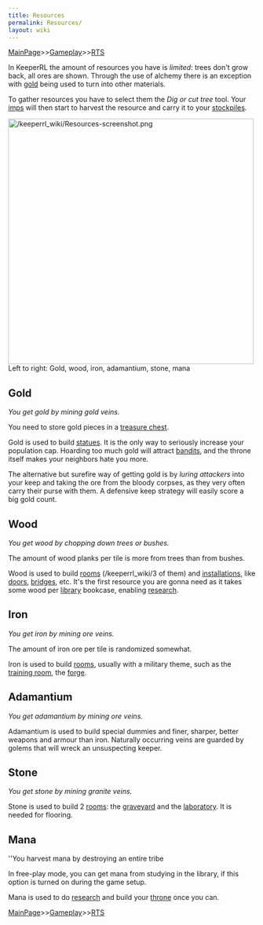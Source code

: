 ```yaml
---
title: Resources
permalink: Resources/
layout: wiki
---
```


[MainPage](/keeperrl_wiki/ "wikilink")>>[Gameplay](/keeperrl_wiki/Gameplay_Guide "wikilink")>>[RTS](/keeperrl_wiki/RTS "wikilink")

In KeeperRL the amount of resources you have is *limited*: trees don't
grow back, all ores are shown. Through the use of alchemy there is an
exception with [gold](/keeperrl_wiki/Gold "wikilink") being used to turn
into other materials.

To gather resources you have to select them the *Dig or cut tree* tool.
Your [imps](/keeperrl_wiki/Imp "wikilink") will then start to harvest the resource and
carry it to your [stockpiles](/keeperrl_wiki/Storage "wikilink").

<img src="/keeperrl_wiki/Resources-screenshot.png" title="fig:/keeperrl_wiki/Resources-screenshot.png" alt="/keeperrl_wiki/Resources-screenshot.png" width="500" />
Left to right: Gold, wood, iron, adamantium, stone, mana

Gold
----

*You get gold by mining gold veins.*

You need to store gold pieces in a [treasure
chest](/keeperrl_wiki/Treasure_Chest "wikilink").

Gold is used to build [statues](/keeperrl_wiki/Statue "wikilink"). It is
the only way to seriously increase your population cap. Hoarding too
much gold will attract [bandits](/keeperrl_wiki/Bandit "wikilink"), and the throne
itself makes your neighbors hate you more.

The alternative but surefire way of getting gold is by *luring
attackers* into your keep and taking the ore from the bloody corpses, as
they very often carry their purse with them. A defensive keep strategy
will easily score a big gold count.

Wood
----

*You get wood by chopping down trees or bushes.*

The amount of wood planks per tile is more from trees than from bushes.

Wood is used to build [rooms](/keeperrl_wiki/Rooms_Guide "wikilink") (/keeperrl_wiki/3
of them) and [installations](/keeperrl_wiki/Installations "wikilink"), like
[doors](/keeperrl_wiki/Door "wikilink"),
[bridges](/keeperrl_wiki/Bridge "wikilink"), etc. It's the first
resource you are gonna need as it takes some wood per
[library](/keeperrl_wiki/Library "wikilink") bookcase, enabling
[research](/keeperrl_wiki/Technologies "wikilink").

Iron
----

*You get iron by mining ore veins.*

The amount of iron ore per tile is randomized somewhat.

Iron is used to build [rooms](/keeperrl_wiki/Rooms_Guide "wikilink"), usually with
a military theme, such as the [training
room](/keeperrl_wiki/Training_Room "wikilink"), the
[forge](/keeperrl_wiki/Forge "wikilink").

Adamantium
----------

*You get adamantium by mining ore veins.*

Adamantium is used to build special dummies and finer, sharper, better
weapons and armour than iron. Naturally occurring veins are guarded by
golems that will wreck an unsuspecting keeper.

Stone
-----

*You get stone by mining granite veins.*

Stone is used to build 2 [rooms](/keeperrl_wiki/Rooms_Guide "wikilink"): the
[graveyard](/keeperrl_wiki/Graveyard "wikilink") and the
[laboratory](/keeperrl_wiki/Laboratory "wikilink"). It is needed for
flooring.

Mana
----

''You harvest mana by destroying an entire tribe

In free-play mode, you can get mana from studying in the library, if
this option is turned on during the game setup.

Mana is used to do [research](/keeperrl_wiki/Technologies "wikilink") and build your
[throne](/keeperrl_wiki/Throne "wikilink") once you can.

[MainPage](/keeperrl_wiki/ "wikilink")>>[Gameplay](/keeperrl_wiki/Gameplay_Guide "wikilink")>>[RTS](/keeperrl_wiki/RTS "wikilink")

